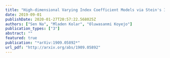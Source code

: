 ```yaml
---
title: "High-dimensional Varying Index Coefficient Models via Stein's Identity"
date: 2019-09-01
publishDate: 2020-01-27T20:57:22.568025Z
authors: ["Sen Na", "Mladen Kolar", "Oluwasanmi Koyejo"]
publication_types: ["3"]
abstract: ""
featured: true
publication: "*arXiv:1909.05892*"
url_pdf: "http://arxiv.org/abs/1909.05892"
---
```

